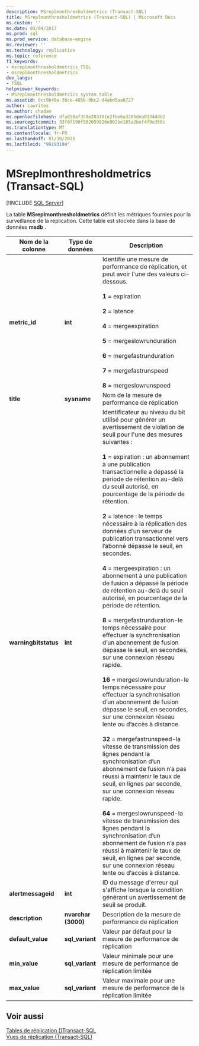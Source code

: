 ```yaml
---
description: MSreplmonthresholdmetrics (Transact-SQL)
title: MSreplmonthresholdmetrics (Transact-SQL) | Microsoft Docs
ms.custom: ''
ms.date: 03/04/2017
ms.prod: sql
ms.prod_service: database-engine
ms.reviewer: ''
ms.technology: replication
ms.topic: reference
f1_keywords:
- msreplmonthresholdmetrics_TSQL
- msreplmonthresholdmetrics
dev_langs:
- TSQL
helpviewer_keywords:
- MSreplmonthresholdmetrics system table
ms.assetid: 0cc9b40a-36ce-485b-9bc2-d4abd5aa6727
author: cawrites
ms.author: chadam
ms.openlocfilehash: dfa858af359e203101e2fbe6a3205dea0134ddb2
ms.sourcegitcommit: 33f0f190f962059826e002be165a2bef4f9e350c
ms.translationtype: MT
ms.contentlocale: fr-FR
ms.lasthandoff: 01/30/2021
ms.locfileid: "99193194"
---
```

# <a name="msreplmonthresholdmetrics-transact-sql"></a>MSreplmonthresholdmetrics (Transact-SQL)
[!INCLUDE [SQL Server](../../includes/applies-to-version/sqlserver.md)]

  La table **MSreplmonthresholdmetrics** définit les métriques fournies pour la surveillance de la réplication. Cette table est stockée dans la base de données **msdb** .  
  
|Nom de la colonne|Type de données|Description|  
|-----------------|---------------|-----------------|  
|**metric_id**|**int**|Identifie une mesure de performance de réplication, et peut avoir l'une des valeurs ci-dessous.<br /><br /> **1** = expiration<br /><br /> **2** = latence<br /><br /> **4** = mergeexpiration<br /><br /> **5** = mergeslowrunduration<br /><br /> **6** = mergefastrunduration<br /><br /> **7** = mergefastrunspeed<br /><br /> **8** = mergeslowrunspeed|  
|**title**|**sysname**|Nom de la mesure de performance de réplication|  
|**warningbitstatus**|**int**|Identificateur au niveau du bit utilisé pour générer un avertissement de violation de seuil pour l'une des mesures suivantes :<br /><br /> **1** = expiration : un abonnement à une publication transactionnelle a dépassé la période de rétention au-delà du seuil autorisé, en pourcentage de la période de rétention.<br /><br /> **2** = latence : le temps nécessaire à la réplication des données d’un serveur de publication transactionnel vers l’abonné dépasse le seuil, en secondes.<br /><br /> **4** = mergeexpiration : un abonnement à une publication de fusion a dépassé la période de rétention au-delà du seuil autorisé, en pourcentage de la période de rétention.<br /><br /> **8** = mergefastrunduration-le temps nécessaire pour effectuer la synchronisation d’un abonnement de fusion dépasse le seuil, en secondes, sur une connexion réseau rapide.<br /><br /> **16** = mergeslowrunduration-le temps nécessaire pour effectuer la synchronisation d’un abonnement de fusion dépasse le seuil, en secondes, sur une connexion réseau lente ou d’accès à distance.<br /><br /> **32** = mergefastrunspeed-la vitesse de transmission des lignes pendant la synchronisation d’un abonnement de fusion n’a pas réussi à maintenir le taux de seuil, en lignes par seconde, sur une connexion réseau rapide.<br /><br /> **64** = mergeslowrunspeed-la vitesse de transmission des lignes pendant la synchronisation d’un abonnement de fusion n’a pas réussi à maintenir le taux de seuil, en lignes par seconde, sur une connexion réseau lente ou d’accès à distance.|  
|**alertmessageid**|**int**|ID du message d'erreur qui s'affiche lorsque la condition générant un avertissement de seuil se produit.|  
|**description**|**nvarchar (3000)**|Description de la mesure de performance de réplication|  
|**default_value**|**sql_variant**|Valeur par défaut pour la mesure de performance de réplication|  
|**min_value**|**sql_variant**|Valeur minimale pour une mesure de performance de réplication limitée|  
|**max_value**|**sql_variant**|Valeur maximale pour une mesure de performance de la réplication limitée|  
  
## <a name="see-also"></a>Voir aussi  
 [Tables de réplication &#40;&#41;Transact-SQL ](../../relational-databases/system-tables/replication-tables-transact-sql.md)   
 [Vues de réplication &#40;Transact-SQL&#41;](../../relational-databases/system-views/replication-views-transact-sql.md)  
  
  
